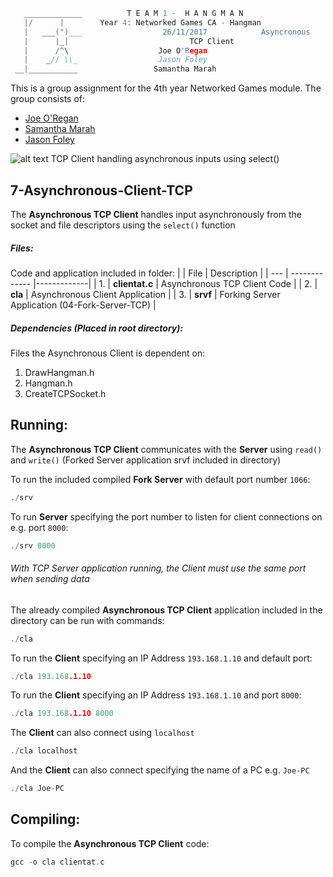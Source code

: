 ```c
   _____________          T E A M 1 -  H A N G M A N
   |/      |        Year 4: Networked Games CA - Hangman	
   |   ___(")___                  26/11/2017			Asyncronous
   |      |_| 							TCP Client
   |      /^\                    Joe O'Regan
   |    _// \\_                  Jason Foley
 __|___________                 Samantha Marah
```

This is a group assignment for the 4th year Networked Games module. The group consists of:
  * [Joe O'Regan](https://github.com/joeaoregan)
  * [Samantha Marah](https://github.com/jasfoley)
  * [Jason Foley](https://github.com/samanthamarah)

![alt text](https://raw.githubusercontent.com/joeaoregan/Yr4-NetworkGames-Hangman/master/Screenshots/7AsynchronousClientTCP.png "Asynchronous TCP Client")
TCP Client handling asynchronous inputs using select()


## 7-Asynchronous-Client-TCP

The **Asynchronous TCP Client** handles input asynchronously from the socket and file descriptors using the `select()` function

##### Files:

Code and application included in folder:
|  | File        | Description           |
| --- | ------------- |-------------|
| 1. | **clientat.c** | Asynchronous TCP Client Code |
| 2. | **cla** | Asynchronous Client Application |
| 3. | **srvf** | Forking Server Application (04-Fork-Server-TCP) |

##### Dependencies (Placed in root directory):
Files the Asynchronous Client is dependent on:

1. DrawHangman.h
2. Hangman.h
3. CreateTCPSocket.h

## Running:

The **Asynchronous TCP Client** communicates with the **Server** using `read()` and `write()` (Forked Server application srvf included in directory)

To run the included compiled **Fork Server** with default port number `1066`:
```c
./srv
```

To run **Server** specifying the port number to listen for client connections on e.g. port `8000`:
```c
./srv 8000
```

###### With TCP Server application running, the Client must use the same port when sending data


The already compiled **Asynchronous TCP Client** application included in the directory can be run with commands: 

```c
./cla
```

To run the **Client** specifying an IP Address `193.168.1.10` and default port: 
```c
./cla 193.168.1.10
```

To run the **Client** specifying an IP Address `193.168.1.10` and port `8000`: 
```c
./cla 193.168.1.10 8000
```

The **Client** can also connect using `localhost`
```c
./cla localhost
```

And the **Client** can also connect specifying the name of a PC e.g. `Joe-PC`
```c
./cla Joe-PC
```

## Compiling:

To compile the **Asynchronous TCP Client** code:
```c
gcc -o cla clientat.c
```

